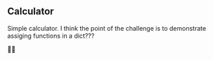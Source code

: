 ## Calculator

Simple calculator. I think the point of the challenge is to demonstrate assiging functions in a dict??? 

🤷‍♂️